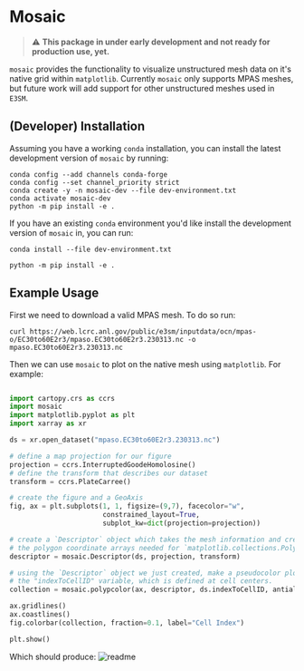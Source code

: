 # Mosaic 

> :warning: **This package in under early development and not ready for production use, yet.**

`mosaic` provides the functionality to visualize unstructured mesh data on it's native grid within `matplotlib`. 
Currently `mosaic` only supports MPAS meshes, but future work will add support for other unstructured meshes used in `E3SM`.

## (Developer) Installation 

Assuming you have a working `conda` installation, you can install the latest development version of `mosaic` by running: 
```
conda config --add channels conda-forge
conda config --set channel_priority strict
conda create -y -n mosaic-dev --file dev-environment.txt
conda activate mosaic-dev
python -m pip install -e .
```

If you have an existing `conda` environment you'd like install the development version of `mosaic` in, you can run: 
```
conda install --file dev-environment.txt

python -m pip install -e .
```

## Example Usage

First we need to download a valid MPAS mesh. To do so run:
```
curl https://web.lcrc.anl.gov/public/e3sm/inputdata/ocn/mpas-o/EC30to60E2r3/mpaso.EC30to60E2r3.230313.nc -o mpaso.EC30to60E2r3.230313.nc
```

Then we can use `mosaic` to plot on the native mesh using `matplotlib`. For example:
```python

import cartopy.crs as ccrs
import mosaic
import matplotlib.pyplot as plt
import xarray as xr

ds = xr.open_dataset("mpaso.EC30to60E2r3.230313.nc")

# define a map projection for our figure
projection = ccrs.InterruptedGoodeHomolosine()
# define the transform that describes our dataset
transform = ccrs.PlateCarree()

# create the figure and a GeoAxis 
fig, ax = plt.subplots(1, 1, figsize=(9,7), facecolor="w",
                       constrained_layout=True,
                       subplot_kw=dict(projection=projection))

# create a `Descriptor` object which takes the mesh information and creates 
# the polygon coordinate arrays needed for `matplotlib.collections.PolyCollection`.
descriptor = mosaic.Descriptor(ds, projection, transform)

# using the `Descriptor` object we just created, make a pseudocolor plot of
# the "indexToCellID" variable, which is defined at cell centers.
collection = mosaic.polypcolor(ax, descriptor, ds.indexToCellID, antialiaseds=False)

ax.gridlines()
ax.coastlines()
fig.colorbar(collection, fraction=0.1, label="Cell Index")

plt.show()
```
Which should produce: 
![readme](https://github.com/andrewdnolan/mosaic/assets/32367657/5716e8b5-0ee0-4a03-9c48-9cdec5a650fa)
